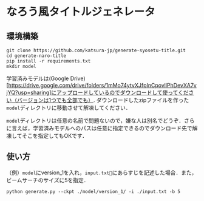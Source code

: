 # なろう風タイトルジェネレータ

## 環境構築
```
git clone https://github.com/katsura-jp/generate-syosetu-title.git
cd generate-naro-title
pip install -r requirements.txt
mkdir model
```

学習済みモデルは(Google Drive)[https://drive.google.com/drive/folders/1mMo74ytvXJfpInCpovllPhDevXA7vjYQ?usp=sharing]にアップロードしているのでダウンロードして使ってください（バージョンは1つでも全部でも）. ダウンロードしたzipファイルを作った`model`ディレクトリに移動させて解凍してください．

`model`ディレクトリは任意の名前で問題ないので，嫌な人は別名でどうぞ．さらに言えば，学習済みモデルへのパスは任意に指定できるのでダウンロード先で解凍してそこを指定してもOKです．

## 使い方
（例）`model`にversion_1を入れ，`input.txt`にあらすじを記述した場合．また，ビームサーチのサイズに5を指定．

```
python generate.py --ckpt ./model/version_1/ -i ./input.txt -b 5
```

